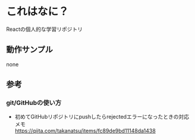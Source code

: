 # これはなに？

Reactの個人的な学習リポジトリ  


## 動作サンプル  

none

## 参考

### git/GitHubの使い方  
- 初めてGitHubリポジトリにpushしたらrejectedエラーになったときの対応メモ  
https://qiita.com/takanatsu/items/fc89de9bd11148da1438  

